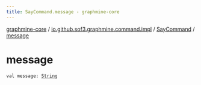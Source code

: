 ```yaml
---
title: SayCommand.message - graphmine-core
---
```


[graphmine-core](../../index.html) / [io.github.sof3.graphmine.command.impl](../index.html) / [SayCommand](index.html) / [message](./message.html)

# message

`val message: `[`String`](https://kotlinlang.org/api/latest/jvm/stdlib/kotlin/-string/index.html)